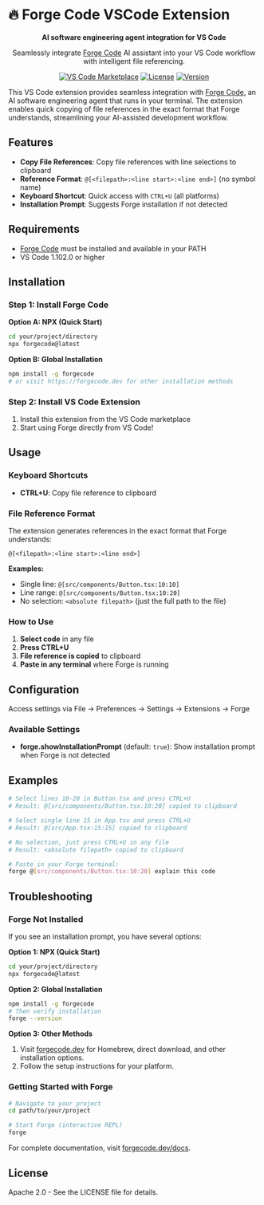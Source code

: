 # 🔥 Forge Code VSCode Extension

<div align="center">

**AI software engineering agent integration for VS Code**

Seamlessly integrate [Forge Code](https://forgecode.dev) AI assistant into your VS Code workflow with intelligent file referencing.

[![VS Code Marketplace](https://img.shields.io/badge/VS%20Code-Marketplace-blue?logo=visual-studio-code)](https://marketplace.visualstudio.com/)
[![License](https://img.shields.io/badge/License-Apache%202.0-green.svg)](LICENSE)
[![Version](https://img.shields.io/badge/Version-0.4.0-orange.svg)](package.json)

</div>

<!-- ![Demo](images/Animation.gif) -->

This VS Code extension provides seamless integration with [Forge Code](https://forgecode.dev), an AI software engineering agent that runs in your terminal. The extension enables quick copying of file references in the exact format that Forge understands, streamlining your AI-assisted development workflow.

## Features

- **Copy File References**: Copy file references with line selections to clipboard
- **Reference Format**: `@[<filepath>:<line start>:<line end>]` (no symbol name)
- **Keyboard Shortcut**: Quick access with `CTRL+U` (all platforms)
- **Installation Prompt**: Suggests Forge installation if not detected

## Requirements

- [Forge Code](https://forgecode.dev) must be installed and available in your PATH
- VS Code 1.102.0 or higher

## Installation

### Step 1: Install Forge Code

**Option A: NPX (Quick Start)**
```bash
cd your/project/directory
npx forgecode@latest
```

**Option B: Global Installation**
```bash
npm install -g forgecode
# or visit https://forgecode.dev for other installation methods
```

### Step 2: Install VS Code Extension

1. Install this extension from the VS Code marketplace
2. Start using Forge directly from VS Code!

## Usage

### Keyboard Shortcuts

- **CTRL+U**: Copy file reference to clipboard

### File Reference Format

The extension generates references in the exact format that Forge understands:

```
@[<filepath>:<line start>:<line end>]
```

**Examples:**

- Single line: `@[src/components/Button.tsx:10:10]`
- Line range: `@[src/components/Button.tsx:10:20]`
- No selection: `<absolute filepath>` (just the full path to the file)

### How to Use

1. **Select code** in any file
2. **Press CTRL+U**
3. **File reference is copied** to clipboard
4. **Paste in any terminal** where Forge is running

## Configuration

Access settings via File → Preferences → Settings → Extensions → Forge

### Available Settings

- **forge.showInstallationPrompt** (default: `true`): Show installation prompt when Forge is not detected

## Examples

```bash
# Select lines 10-20 in Button.tsx and press CTRL+U
# Result: @[src/components/Button.tsx:10:20] copied to clipboard

# Select single line 15 in App.tsx and press CTRL+U
# Result: @[src/App.tsx:15:15] copied to clipboard

# No selection, just press CTRL+U in any file
# Result: <absolute filepath> copied to clipboard

# Paste in your Forge terminal:
forge @[src/components/Button.tsx:10:20] explain this code
```

## Troubleshooting

### Forge Not Installed

If you see an installation prompt, you have several options:

**Option 1: NPX (Quick Start)**
```bash
cd your/project/directory
npx forgecode@latest
```

**Option 2: Global Installation**
```bash
npm install -g forgecode
# Then verify installation
forge --version
```

**Option 3: Other Methods**
1. Visit [forgecode.dev](https://forgecode.dev) for Homebrew, direct download, and other installation options.
2. Follow the setup instructions for your platform.

### Getting Started with Forge
```bash
# Navigate to your project
cd path/to/your/project

# Start Forge (interactive REPL)
forge
```

For complete documentation, visit [forgecode.dev/docs](https://forgecode.dev/docs/).

## License

Apache 2.0 - See the LICENSE file for details.
